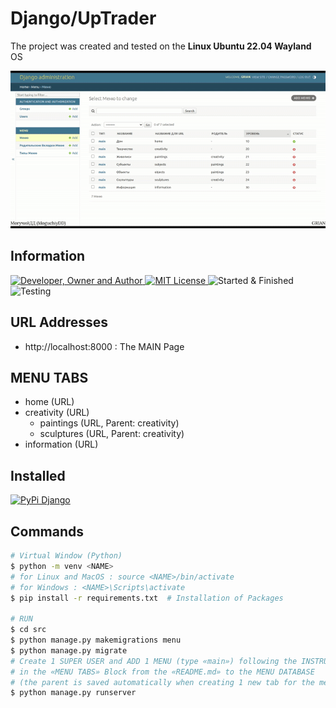 # Django/UpTrader
The project was created and tested on the **Linux Ubuntu 22.04 Wayland** OS

![](result.gif)

## Information
<div id="information" align="left">
  <a href="https://github.com/MoguchiyDD" target="_blank">
    <img alt="Developer, Owner and Author" src="https://img.shields.io/badge/Developer,%20Owner%20and%20Author-МогучийДД%20(MoguchiyDD)-FF4F1E?style=for-the-badge" />
  </a>
  <a href="../../../LICENSE" target="_blank">
    <img alt="MIT License" src="https://img.shields.io/badge/License-MIT%20License-6A1B9A?style=for-the-badge" />
  </a>
  <img alt="Started & Finished" src="https://img.shields.io/badge/Started%20&%20Finished-2024.03.05%20/%202024.03.~~-F9A825?style=for-the-badge" />
  <img alt="Testing" src="https://img.shields.io/badge/Testing-Google%20Chrome%20and%20Firefox-2E7D32?style=for-the-badge" />
</div>

## URL Addresses
- http://localhost:8000 : The MAIN Page

## MENU TABS
- home (URL)
- creativity (URL)
  - paintings (URL, Parent: creativity)
  - sculptures (URL, Parent: creativity)
- information (URL)

## Installed
<div id="installed" align="left">
  <a href="https://pypi.org/project/Django/" target="_blank">
    <img alt="PyPi Django" src="https://img.shields.io/badge/PyPi-Django-0073B7?style=for-the-badge" />
  </a>
</div>

## Commands
```Bash
# Virtual Window (Python)
$ python -m venv <NAME>
# for Linux and MacOS : source <NAME>/bin/activate
# for Windows : <NAME>\Scripts\activate
$ pip install -r requirements.txt  # Installation of Packages 

# RUN
$ cd src
$ python manage.py makemigrations menu
$ python manage.py migrate
# Create 1 SUPER USER and ADD 1 MENU (type «main») following the INSTRUCTION
# in the «MENU TABS» Block from the «README.md» to the MENU DATABASE
# (the parent is saved automatically when creating 1 new tab for the menu)
$ python manage.py runserver
```
